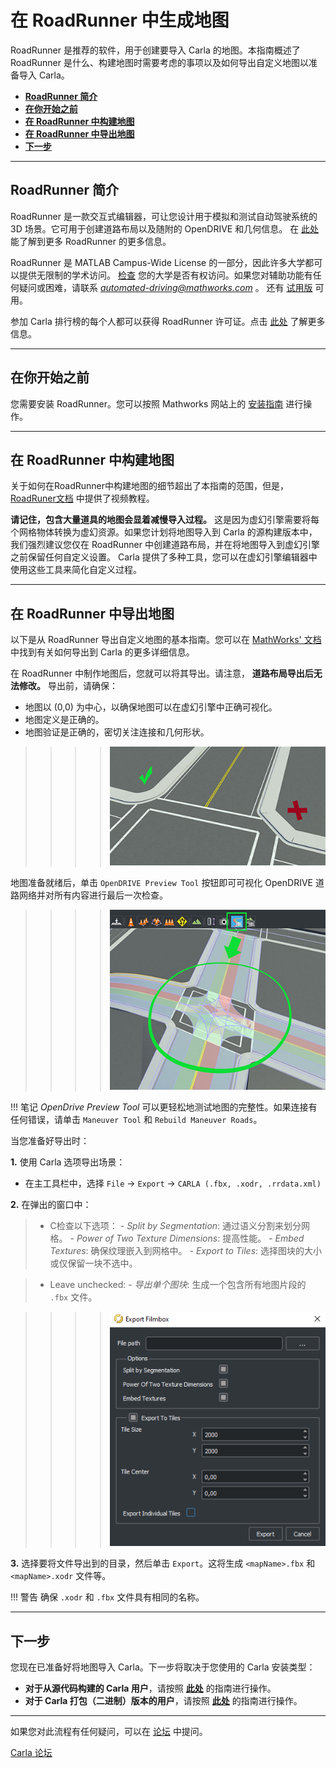 # 在 RoadRunner 中生成地图

RoadRunner 是推荐的软件，用于创建要导入 Carla 的地图。本指南概述了 RoadRunner 是什么、构建地图时需要考虑的事项以及如何导出自定义地图以准备导入 Carla。

- [__RoadRunner 简介__](#introduction-to-roadrunner)
- [__在你开始之前__](#before-you-start)
- [__在 RoadRunner 中构建地图__](#build-a-map-in-roadrunner)
- [__在 RoadRunner 中导出地图__](#export-a-map-in-roadrunner)
- [__下一步__](#next-steps)
---
## RoadRunner 简介

RoadRunner 是一款交互式编辑器，可让您设计用于模拟和测试自动驾驶系统的 3D 场景。它可用于创建道路布局以及随附的 OpenDRIVE 和几何信息。 在 [此处][rr_home] 能了解到更多 RoadRunner 的更多信息。

RoadRunner 是 MATLAB Campus-Wide License 的一部分，因此许多大学都可以提供无限制的学术访问。 [检查][rr_eligibility] 您的大学是否有权访问。如果您对辅助功能有任何疑问或困难，请联系 *automated-driving@mathworks.com* 。 还有 [试用版][rr_trial_version] 可用。

参加 Carla 排行榜的每个人都可以获得 RoadRunner 许可证。点击 [此处][rr_leaderboard] 了解更多信息。

[rr_home]: https://www.mathworks.com/products/roadrunner.html
[rr_trial_version]: https://www.mathworks.com/products/roadrunner.html
[rr_eligibility]: https://www.mathworks.com/academia/tah-support-program/eligibility.html
[rr_leaderboard]: https://www.mathworks.com/academia/student-competitions/carla-autonomous-driving-challenge.html

---
## 在你开始之前

您需要安装 RoadRunner。您可以按照 Mathworks 网站上的 [安装指南][rr_docs] 进行操作。   

[rr_docs]: https://www.mathworks.com/help/roadrunner/ug/install-and-activate-roadrunner.html

---

## 在 RoadRunner 中构建地图

关于如何在RoadRunner中构建地图的细节超出了本指南的范围，但是， [RoadRuner文档][rr_tutorials] 中提供了视频教程。

__请记住，包含大量道具的地图会显着减慢导入过程。__ 这是因为虚幻引擎需要将每个网格物体转换为虚幻资源。如果您计划将地图导入到 Carla 的源构建版本中，我们强烈建议您仅在 RoadRunner 中创建道路布局，并在将地图导入到虚幻引擎之前保留任何自定义设置。 Carla 提供了多种工具，您可以在虚幻引擎编辑器中使用这些工具来简化自定义过程。

---

## 在 RoadRunner 中导出地图

[rr_tutorials]: https://www.mathworks.com/support/search.html?fq=asset_type_name:video%20category:roadrunner/index&page=1&s_tid=CRUX_topnav

以下是从 RoadRunner 导出自定义地图的基本指南。您可以在 [MathWorks' 文档][exportlink] 中找到有关如何导出到 Carla 的更多详细信息。

[exportlink]: https://www.mathworks.com/help/roadrunner/ug/Exporting-to-CARLA.html

在 RoadRunner 中制作地图后，您就可以将其导出。请注意， __道路布局导出后无法修改。__ 导出前，请确保：

- 地图以 (0,0) 为中心，以确保地图可以在虚幻引擎中正确可视化。
- 地图定义是正确的。
- 地图验证是正确的，密切关注连接和几何形状。


>>>>![CheckGeometry](./img/check_geometry.jpg)

地图准备就绪后，单击 `OpenDRIVE Preview Tool` 按钮即可可视化 OpenDRIVE 道路网络并对所有内容进行最后一次检查。

>>>>![checkopen](./img/check_open.jpg)

!!! 笔记
    _OpenDrive Preview Tool_ 可以更轻松地测试地图的完整性。如果连接有任何错误，请单击 `Maneuver Tool` 和 `Rebuild Maneuver Roads`。

当您准备好导出时：

__1.__ 使用 Carla 选项导出场景：

  - 在主工具栏中，选择 `File` -> `Export` -> `CARLA (.fbx, .xodr, .rrdata.xml)`

__2.__ 在弹出的窗口中：

>- C检查以下选项：
    - _Split by Segmentation_: 通过语义分割来划分网格。
    - _Power of Two Texture Dimensions_: 提高性能。
    - _Embed Textures_: 确保纹理嵌入到网格中。
    - _Export to Tiles_: 选择图块的大小或仅保留一块不选中。

>- Leave unchecked:
    - _导出单个图块_: 生成一个包含所有地图片段的 `.fbx` 文件。

>>>>![roadrunner_export](./img/roadrunner_export.png)

__3.__ 选择要将文件导出到的目录，然后单击 `Export`。这将生成 `<mapName>.fbx` 和 `<mapName>.xodr`  文件等。
  
!!! 警告
    确保 `.xodr` 和 `.fbx` 文件具有相同的名称。

---

## 下一步

您现在已准备好将地图导入 Carla。下一步将取决于您使用的 Carla 安装类型：

* __对于从源代码构建的 Carla 用户__，请按照 [__此处__](tuto_M_add_map_source.md) 的指南进行操作。
* __对于 Carla 打包（二进制）版本的用户__，请按照 [__此处__](tuto_M_add_map_package.md) 的指南进行操作。

---

如果您对此流程有任何疑问，可以在 [论坛](https://github.com/carla-simulator/carla/discussions) 中提问。

<div class="build-buttons">
<p>
<a href="https://github.com/carla-simulator/carla/discussions" target="_blank" class="btn btn-neutral" title="Go to the CARLA forum">
Carla 论坛</a>
</p>
</div>